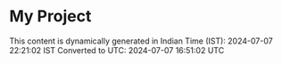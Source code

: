 # My Project

This content is dynamically generated in Indian Time (IST): 2024-07-07 22:21:02 IST
Converted to UTC: 2024-07-07 16:51:02 UTC

